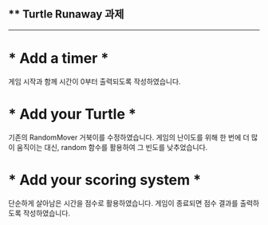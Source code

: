 ## ** Turtle Runaway 과제
---
# * Add a timer *
게임 시작과 함께 시간이 0부터 출력되도록 작성하였습니다.
# * Add your Turtle *
기존의 RandomMover 거북이를 수정하였습니다.
게임의 난이도를 위해 한 번에 더 많이 움직이는 대신, random 함수를 활용하여 그 빈도를 낮추었습니다.
# * Add your scoring system *
단순하게 살아남은 시간을 점수로 활용하였습니다.
게임이 종료되면 점수 결과를 출력하도록 작성하였습니다.
